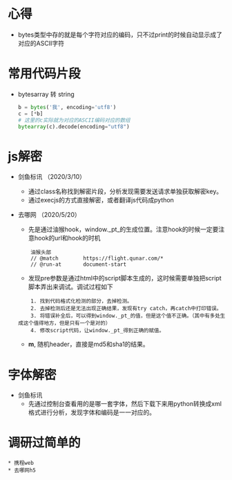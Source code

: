 # 心得
* bytes类型中存的就是每个字符对应的编码，只不过print的时候自动显示成了对应的ASCII字符



# 常用代码片段
* bytesarray 转 string
    ```python
    b = bytes('我', encoding='utf8')
    c = [*b]
    # 这里的c实际就为对应的ASCII编码对应的数组
    bytearray(c).decode(encoding="utf8")
    ```






# js解密
* 剑鱼标讯 （2020/3/10）
    * 通过class名称找到解密片段，分析发现需要发送请求单独获取解密key。
    * 通过execjs的方式直接解密，或者翻译js代码成python

* 去哪网 （2020/5/20）
    * 先是通过油猴hook，window._pt_的生成位置。注意hook的时候一定要注意hook的url和hook的时机
    ``` 
        油猴头部
        // @match        https://flight.qunar.com/*
        // @run-at       document-start
    ```
    * 发现pre参数是通过html中的script脚本生成的，这时候需要单独把script脚本弄出来调试。调试过程如下
    ```
        1. 找到代码格式化检测的部分，去掉检测。
        2. 去掉检测后还是无法出现正确结果，发现有try catch，再catch中打印错误。
        3. 将错误补全后，可以得到window._pt_的值，但是这个值不正确。（其中有多处生成这个值得地方，但是只有一个是对的）
        4. 修改script代码，让window._pt_得到正确的赋值。
    ```
    * __m__, 随机header，直接是md5和sha1的结果。
    









# 字体解密
* 剑鱼标讯
    * 先通过控制台查看用的是哪一套字体，然后下载下来用python转换成xml格式进行分析，发现字体和编码是一一对应的。

















# 调研过简单的
    * 携程web
    * 去哪网h5

